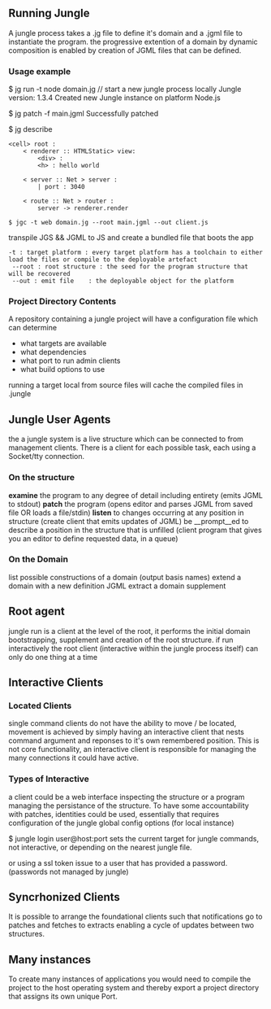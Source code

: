 ## Running Jungle

A jungle process takes a .jg file to define it's domain and a .jgml file to instantiate the program.
the progressive extention of a domain by dynamic composition is enabled by creation of JGML files that can be defined.

### Usage example

$ jg run -t node domain.jg  // start a new jungle process locally 
Jungle version: 1.3.4 
Created new Jungle instance on platform Node.js

$ jg patch -f main.jgml
Successfully patched

$ jg describe
```
<cell> root : 
    < renderer :: HTMLStatic> view:
    	<div> :
	    <h> : hello world

    < server :: Net > server :
	    | port : 3040

    < route :: Net > router :
    	server -> renderer.render
```

```
$ jgc -t web domain.jg --root main.jgml --out client.js
```

transpile JGS && JGML to JS and create a bundled file that boots the app
```
-t : target platform : every target platform has a toolchain to either load the files or compile to the deployable artefact
 --root : root structure : the seed for the program structure that will be recovered
 --out : emit file    : the deployable object for the platform
```
### Project Directory Contents

A repository containing a jungle project will have a configuration file which can determine

- what targets are available 
- what dependencies
- what port to run admin clients
- what build options to use

running a target local from source files will cache the compiled files in .jungle


## Jungle User Agents

the a jungle system is a live structure which can be connected to from management clients.
There is a client for each possible task, each using a Socket/tty connection.

### On the structure
__examine__ the program to any degree of detail including entirety (emits JGML to stdout)
__patch__    the program (opens editor and parses JGML from saved file OR loads a file/stdin)
__listen__   to changes occurring at any position in structure (create client that emits updates of JGML) 
be __prompt__ed to describe a position in the structure that is unfilled  (client program that gives you an editor to define requested data, in a queue)

### On the Domain
list possible constructions of a domain (output basis names)
extend a domain with a new definition JGML
extract a domain supplement

## Root agent
jungle run is a client at the level of the root, it performs the initial domain bootstrapping, supplement and creation of the root structure.
if run interactively the root client (interactive within the jungle process itself) can only do one thing at a time 

## Interactive Clients

### Located Clients
single command clients do not have the ability to move / be located, movement is achieved by simply having an interactive client that nests command argument and reponses to it's own remembered position. This is not core functionality, an interactive client is responsible for managing the many connections it could have active.

### Types of Interactive
a client could be a web interface inspecting the structure or a program managing the persistance of the structure. To have some accountability with patches, identities could be used, essentially that requires configuration of the jungle global config options (for local instance)

$ jungle login user@host:port
sets the current target for jungle commands, not interactive, or depending on the nearest jungle file.

or using a ssl token issue to a user that has provided a password. (passwords not managed by jungle)

## Syncrhonized Clients

It is possible to arrange the foundational clients such that notifications go to patches and fetches to extracts enabling a cycle of updates between two structures.


## Many instances

To create many instances of applications you would need to compile the project to the host operating system and thereby export a project directory that assigns its own unique Port. 



